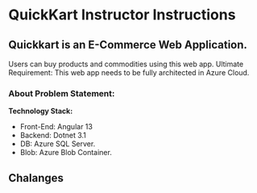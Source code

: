 # QuickKart Instructor Instructions

## Quickkart is an E-Commerce Web Application.
Users can buy products and commodities using this web app. 
Ultimate Requirement:
This web app needs to be fully architected in Azure Cloud.

### About Problem Statement:


**Technology Stack:** 
- Front-End: Angular 13
- Backend: Dotnet 3.1
- DB: Azure SQL Server.
- Blob: Azure Blob Container.

## Chalanges
